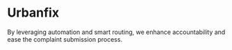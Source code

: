 # Urbanfix
By leveraging automation and smart routing, we enhance accountability and ease the complaint submission process.
